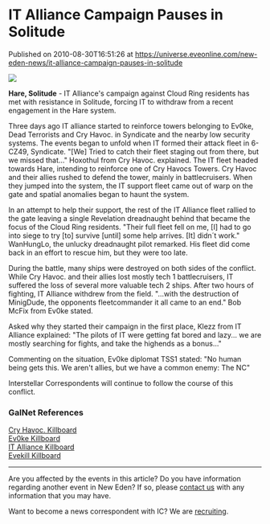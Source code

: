 # IT Alliance Campaign Pauses in Solitude
Published on 2010-08-30T16:51:26 at https://universe.eveonline.com/new-eden-news/it-alliance-campaign-pauses-in-solitude

![](http://www.eve-ic.net/media/assets/icarticlebanner.png)  
  
 **Hare, Solitude** \- IT Alliance's campaign against Cloud Ring residents has met with resistance in Solitude, forcing IT to withdraw from a recent engagement in the Hare system.  
  
Three days ago IT alliance started to reinforce towers belonging to Ev0ke, Dead Terrorists and Cry Havoc. in Syndicate and the nearby low security systems. The events began to unfold when IT formed their attack fleet in 6-CZ49, Syndicate. "[We] Tried to catch their fleet staging out from there, but we missed that..." Hoxothul from Cry Havoc. explained. The IT fleet headed towards Hare, intending to reinforce one of Cry Havocs Towers. Cry Havoc and their allies rushed to defend the tower, mainly in battlecruisers. When they jumped into the system, the IT support fleet came out of warp on the gate and spatial anomalies began to haunt the system.  
  
In an attempt to help their support, the rest of the IT Alliance fleet rallied to the gate leaving a single Revelation dreadnaught behind that became the focus of the Cloud Ring residents. "Their full fleet fell on me, [I] had to go into siege to try [to] survive [until] some help arrives. [It] didn´t work." WanHungLo, the unlucky dreadnaught pilot remarked. His fleet did come back in an effort to rescue him, but they were too late.  
  
During the battle, many ships were destroyed on both sides of the conflict. While Cry Havoc. and their allies lost mostly tech 1 battlecruisers, IT suffered the loss of several more valuable tech 2 ships. After two hours of fighting, IT Alliance withdrew from the field. "...with the destruction of MinigDude, the opponents fleetcommander it all came to an end." Bob McFix from Ev0ke stated.  
  
Asked why they started their campaign in the first place, Klezz from IT Alliance explained: "The pilots of IT were getting fat bored and lazy... we are mostly searching for fights, and take the highends as a bonus..."  
  
Commenting on the situation, Ev0ke diplomat TSS1 stated: "No human being gets this. We aren't allies, but we have a common enemy: The NC"  
  
Interstellar Correspondents will continue to follow the course of this conflict.

### GalNet References

[Cry Havoc. Killboard](http://killboard.cryhavoc-eve.net/?a=kill_related&kll_id=97174)  
[Ev0ke Killboard](http://killboard.ev0ke.de/?a=kill_related&kll_id=103960)  
[IT Alliance Killboard](http://www.killboard.it/?a=kill_related&kll_id=197741)  
[Evekill Killboard](http://eve-kill.net/?a=kill_related&kll_id=7466955)

* * *

Are you affected by the events in this article? Do you have information regarding another event in New Eden? If so, please [contact us](http://www.eveonline.com/news.asp?a=submitrp) with any information that you may have.  
  
Want to become a news correspondent with IC? We are [recruiting](http://www.eveonline.com/isd.asp).
